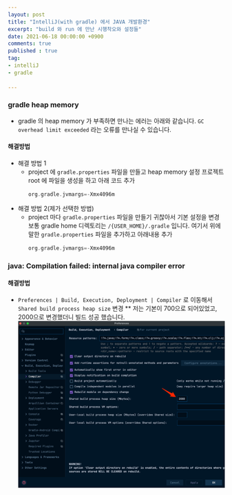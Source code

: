 ```yaml
---
layout: post
title: "IntelliJ(with gradle) 에서 JAVA 개발환경"
excerpt: "build 와 run 에 만난 시행착오와 설정들"
date: 2021-06-18 00:00:00 +0900
comments: true
published : true
tag:
- intelliJ
- gradle 

---
```


### gradle heap memory 
* gradle 의 heap memory 가 부족하면 만나는 에러는 아래와 같습니다.
`GC overhead limit exceeded` 라는 오류를 만나실 수 있습니다.
  
#### 해결방법
* 해결 방법 1
    - project 에 `gradle.properties` 파일을 만들고 heap memory 설정
    프로젝트 root 에 파일을 생성을 하고 아래 코드 추가 
        ```groovy
        org.gradle.jvmargs=-Xmx4096m
        ```
* 해결 방법 2(제가 선택한 방법)
    - project 마다 `gradle.properties` 파일을 만들기 귀찮아서 기본 설정을 변경
    보통 gradle home 디렉토리는 `/{USER_HOME}/.gradle` 입니다. 여기서 위에 말한 `gradle.properties` 파일을 추가하고 아래내용 추가
        ```groovy
        org.gradle.jvmargs=-Xmx4096m
        ```     

### java: Compilation failed: internal java compiler error
#### 해결방법
* `Preferences | Build, Execution, Deployment | Compiler` 로 이동해서 `Shared build process heap size` 변경
** 저는 기본이 700으로 되어있었고, 2000으로 변경했더니 빌드 성공 했습니다.
  ![!JDK configuration](/assets/img/posts/develop_configuration/compiler_shared_heap_size.png)
  